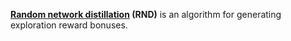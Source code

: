 **[Random network distillation](https://arxiv.org/abs/1810.12894) (RND)** is an algorithm for generating exploration reward bonuses.